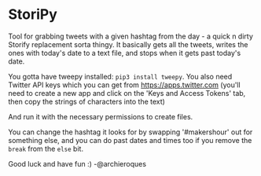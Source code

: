 # StoriPy
Tool for grabbing tweets with a given hashtag from the day - a quick n dirty Storify replacement sorta thingy. It basically gets all the tweets, writes the ones with today's date to a text file, and stops when it gets past today's date. 

You gotta have tweepy installed: `pip3 install tweepy`. You also need Twitter API keys which you can get from https://apps.twitter.com (you'll need to create a new app and click on the 'Keys and Access Tokens' tab, then copy the strings of characters into the text)

And run it with the necessary permissions to create files. 

You can change the hashtag it looks for by swapping '#makershour' out for something else, and you can do past dates and times too if you remove the `break` from the `else` bit. 

Good luck and have fun :)
-@archieroques

